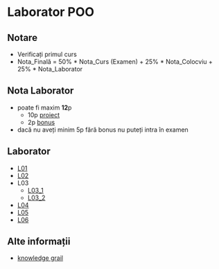 # Laborator POO

## Notare
 * Verificați primul curs
 * Nota_Finală = 50% * Nota_Curs (Examen) + 25% * Nota_Colocviu + 25% * Nota_Laborator

## Nota Laborator
 * poate fi maxim **12**p
    * 10p [proiect](/assets/proiect.md)
    * 2p [bonus](/assets/bonus.md)
 * dacă nu aveți minim 5p fără bonus nu puteți intra în examen

## Laborator
 * [L01](/labs/L01/README.md)
 * [L02](/labs/L02/README.md)
 * L03
   * [L03_1](/labs/L03/1/main.cpp)
   * [L03_2](/labs/L03/2/main.cpp)
 * [L04](/labs/L04/README.md)
 * [L05](/labs/L05/README.md)
 * [L06](/labs/L06/README.md)

## Alte informații
 * [knowledge grail](https://github.com/mcmarius/poo)